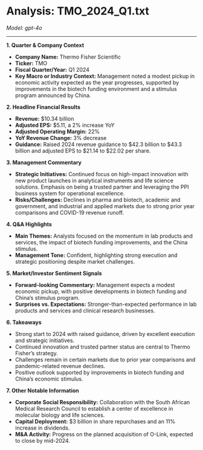 # Analysis: TMO_2024_Q1.txt

*Model: gpt-4o*

---

**1. Quarter & Company Context**
- **Company Name:** Thermo Fisher Scientific
- **Ticker:** TMO
- **Fiscal Quarter/Year:** Q1 2024
- **Key Macro or Industry Context:** Management noted a modest pickup in economic activity expected as the year progresses, supported by improvements in the biotech funding environment and a stimulus program announced by China.

**2. Headline Financial Results**
- **Revenue:** $10.34 billion
- **Adjusted EPS:** $5.11, a 2% increase YoY
- **Adjusted Operating Margin:** 22%
- **YoY Revenue Change:** 3% decrease
- **Guidance:** Raised 2024 revenue guidance to $42.3 billion to $43.3 billion and adjusted EPS to $21.14 to $22.02 per share.

**3. Management Commentary**
- **Strategic Initiatives:** Continued focus on high-impact innovation with new product launches in analytical instruments and life science solutions. Emphasis on being a trusted partner and leveraging the PPI business system for operational excellence.
- **Risks/Challenges:** Declines in pharma and biotech, academic and government, and industrial and applied markets due to strong prior year comparisons and COVID-19 revenue runoff.

**4. Q&A Highlights**
- **Main Themes:** Analysts focused on the momentum in lab products and services, the impact of biotech funding improvements, and the China stimulus.
- **Management Tone:** Confident, highlighting strong execution and strategic positioning despite market challenges.

**5. Market/Investor Sentiment Signals**
- **Forward-looking Commentary:** Management expects a modest economic pickup, with positive developments in biotech funding and China’s stimulus program.
- **Surprises vs. Expectations:** Stronger-than-expected performance in lab products and services and clinical research businesses.

**6. Takeaways**
- Strong start to 2024 with raised guidance, driven by excellent execution and strategic initiatives.
- Continued innovation and trusted partner status are central to Thermo Fisher’s strategy.
- Challenges remain in certain markets due to prior year comparisons and pandemic-related revenue declines.
- Positive outlook supported by improvements in biotech funding and China’s economic stimulus.

**7. Other Notable Information**
- **Corporate Social Responsibility:** Collaboration with the South African Medical Research Council to establish a center of excellence in molecular biology and life sciences.
- **Capital Deployment:** $3 billion in share repurchases and an 11% increase in dividends.
- **M&A Activity:** Progress on the planned acquisition of O-Link, expected to close by mid-2024.